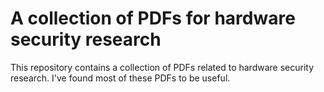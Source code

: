# A collection of PDFs for hardware security research

This repository contains a collection of PDFs related to hardware security research. I've found most of these PDFs to be useful. 
